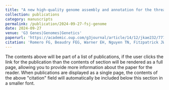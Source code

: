 ```yaml
---
title: "A new high-quality genome assembly and annotation for the threatened Florida Scrub-Jay (<i>Aphelocoma coerulescens</i>)"
collection: publications
category: manuscripts
permalink: /publication/2024-09-27-fsj-genome
date: 2024-09-27
venue: 'G3 Genes|Genomes|Genetics'
paperurl: 'https://academic.oup.com/g3journal/article/14/12/jkae232/7778701?login=false'
citation: 'Romero FG, Beaudry FEG, Warner EH, Nguyen TN, Fitzpatrick JW, Chen N. 2024. A new high-quality genome assembly and annotation for the threatened Florida Scrub-Jay (<i>Aphelocoma coerulescens</i>). G3 Genes|Genomes|Genetics. 14(2):jkae232. doi:10.1093/g3journal/jkae232.'
---
```


The contents above will be part of a list of publications, if the user clicks the link for the publication than the contents of section will be rendered as a full page, allowing you to provide more information about the paper for the reader. When publications are displayed as a single page, the contents of the above "citation" field will automatically be included below this section in a smaller font.